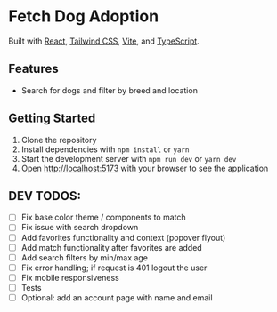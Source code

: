 # Fetch Dog Adoption

Built with [React](https://reactjs.org/), [Tailwind CSS](https://tailwindcss.com/), [Vite](https://vitejs.dev/), and [TypeScript](https://www.typescriptlang.org/).

## Features

- Search for dogs and filter by breed and location

## Getting Started

1. Clone the repository
2. Install dependencies with `npm install` or `yarn`
3. Start the development server with `npm run dev` or `yarn dev`
4. Open [http://localhost:5173](http://localhost:5173) with your browser to see the application

## DEV TODOS:

- [ ] Fix base color theme / components to match
- [ ] Fix issue with search dropdown
- [ ] Add favorites functionality and context (popover flyout)
- [ ] Add match functionality after favorites are added
- [ ] Add search filters by min/max age
- [ ] Fix error handling; if request is 401 logout the user
- [ ] Fix mobile responsiveness
- [ ] Tests
- [ ] Optional: add an account page with name and email

